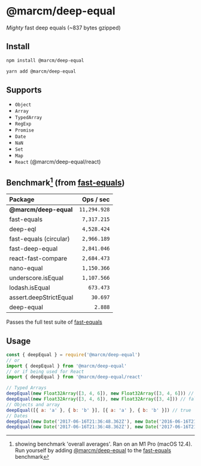 # @marcm/deep-equal

*Mighty* fast deep equals (~837 bytes gzipped)

## Install
```bash
npm install @marcm/deep-equal
```
```bash
yarn add @marcm/deep-equal
```

## Supports 
- ``Object``
- ``Array``
- ``TypedArray``
- ``RegExp``
- ``Promise``
- ``Date``
- ``NaN``
- ``Set``
- ``Map``
- ``React`` (@marcm/deep-equal/react)

## Benchmark[^1] (from [fast-equals](https://github.com/planttheidea/fast-equals))
[^1]: showing benchmark 'overall averages'. Ran on an M1 Pro (macOS 12.4).
Run yourself by adding [@marcm/deep-equal](https://github.com/MarcusMathiassen/deep-equal) to the [fast-equals](https://github.com/planttheidea/fast-equals) benchmark

| Package | Ops / sec |
| :---        |    ---: |
| **@marcm/deep-equal**      | ``11,294.928`` |
| fast-equals            | ``7,317.215``  |
| deep-eql               | ``4,528.424``  |
| fast-equals (circular) | ``2,966.189``  |
| fast-deep-equal        | ``2,841.046``  |
| react-fast-compare     | ``2,684.473``  |
| nano-equal             | ``1,150.366``  |
| underscore.isEqual     | ``1,107.566``  |
| lodash.isEqual         | ``673.473``    |
| assert.deepStrictEqual | ``30.697``     |
| deep-equal             | ``2.888``      |

Passes the full test suite of [fast-equals](https://github.com/planttheidea/fast-equals)

## Usage
```javascript
const { deepEqual } = require('@marcm/deep-equal')
// or
import { deepEqual } from '@marcm/deep-equal'
// or if being used for React
import { deepEqual } from '@marcm/deep-equal/react'

// Typed Arrays
deepEqual(new Float32Array([3, 4, 6]), new Float32Array([3, 4, 6])) // true
deepEqual(new Float32Array([3, 4, 6]), new Float32Array([3, 4])) // false
// Objects and array
deepEqual([{ a: 'a' }, { b: 'b' }], [{ a: 'a' }, { b: 'b' }]) // true
// Dates
deepEqual(new Date('2017-06-16T21:36:48.362Z'), new Date('2016-06-16T21:36:48.362Z')) // false
deepEqual(new Date('2017-06-16T21:36:48.362Z'), new Date('2017-06-16T21:36:48.362Z')) // true
